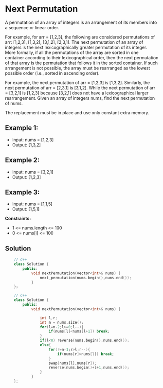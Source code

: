 # Next Permutation

A permutation of an array of integers is an arrangement of its members into a sequence or linear order.

For example, for arr = [1,2,3], the following are considered permutations of arr: [1,2,3], [1,3,2], [3,1,2], [2,3,1].
The next permutation of an array of integers is the next lexicographically greater permutation of its integer. More formally, if all the permutations of the array are sorted in one container according to their lexicographical order, then the next permutation of that array is the permutation that follows it in the sorted container. If such arrangement is not possible, the array must be rearranged as the lowest possible order (i.e., sorted in ascending order).

For example, the next permutation of arr = [1,2,3] is [1,3,2].
Similarly, the next permutation of arr = [2,3,1] is [3,1,2].
While the next permutation of arr = [3,2,1] is [1,2,3] because [3,2,1] does not have a lexicographical larger rearrangement.
Given an array of integers nums, find the next permutation of nums.

The replacement must be in place and use only constant extra memory.

## Example 1:

- Input: nums = [1,2,3]
- Output: [1,3,2]

## Example 2:

- Input: nums = [3,2,1]
- Output: [1,2,3]

## Example 3:

- Input: nums = [1,1,5]
- Output: [1,5,1]

**Constraints:**

- 1 <= nums.length <= 100
- 0 <= nums[i] <= 100


## Solution

```C++
    // C++
    class Solution {
        public:
            void nextPermutation(vector<int>& nums) {
                next_permutation(nums.begin(),nums.end());
            }
    };
```

```C++
    // C++
    class Solution {
        public:
            void nextPermutation(vector<int>& nums) {

                int l,r;
                int n = nums.size();
                for(l=n-2;l>=0;l--){
                    if(nums[l]<nums[l+1]) break;
                }
                if(l<0) reverse(nums.begin(),nums.end());
                else{
                    for(r=n-1;r>l;r--){
                        if(nums[r]>nums[l]) break;
                    }
                    swap(nums[l],nums[r]);
                    reverse(nums.begin()+l+1,nums.end());
                }
            }
    };
```
